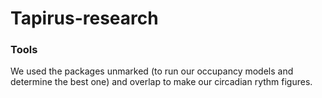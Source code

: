 # Tapirus-research

### Tools
We used the packages unmarked (to run our occupancy models and determine the best one) and overlap to make our circadian rythm figures. 
